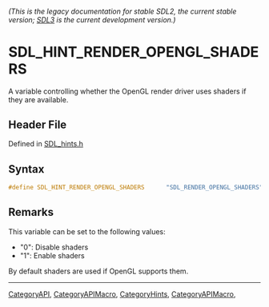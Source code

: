 ###### (This is the legacy documentation for stable SDL2, the current stable version; [SDL3](https://wiki.libsdl.org/SDL3/) is the current development version.)
# SDL_HINT_RENDER_OPENGL_SHADERS

A variable controlling whether the OpenGL render driver uses shaders if they are available.

## Header File

Defined in [SDL_hints.h](https://github.com/libsdl-org/SDL/blob/SDL2/include/SDL_hints.h)

## Syntax

```c
#define SDL_HINT_RENDER_OPENGL_SHADERS      "SDL_RENDER_OPENGL_SHADERS"
```

## Remarks

This variable can be set to the following values:

- "0": Disable shaders
- "1": Enable shaders

By default shaders are used if OpenGL supports them.

----
[CategoryAPI](CategoryAPI), [CategoryAPIMacro](CategoryAPIMacro), [CategoryHints](CategoryHints), [CategoryAPIMacro](CategoryAPIMacro), 

